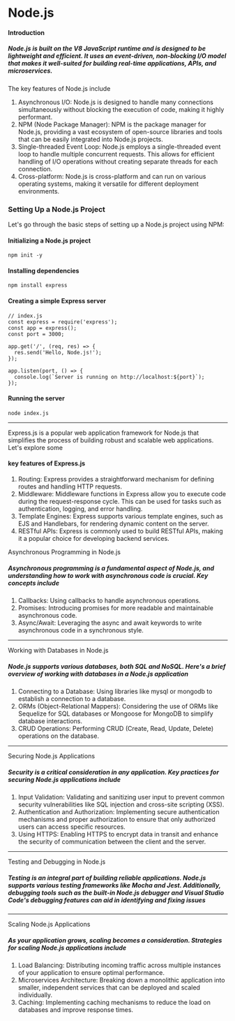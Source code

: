  

# Node.js 

#### Introduction

##### Node.js is built on the V8 JavaScript runtime and is designed to be lightweight and efficient. It uses an event-driven, non-blocking I/O model that makes it well-suited for building real-time applications, APIs, and microservices. 
The key features of Node.js include
1. Asynchronous I/O: Node.js is designed to handle many connections simultaneously without blocking the execution of code, making it highly performant.
2. NPM (Node Package Manager): NPM is the package manager for Node.js, providing a vast ecosystem of open-source libraries and tools that can be easily integrated into Node.js projects.
3. Single-threaded Event Loop: Node.js employs a single-threaded event loop to handle multiple concurrent requests. This allows for efficient handling of I/O operations without creating separate threads for each connection.
4. Cross-platform: Node.js is cross-platform and can run on various operating systems, making it versatile for different deployment environments.

 ### Setting Up a Node.js Project
Let's go through the basic steps of setting up a Node.js project using NPM:

#### Initializing a Node.js project

    npm init -y
#### Installing dependencies

    npm install express
#### Creating a simple Express server

    // index.js
    const express = require('express');
    const app = express();
    const port = 3000;

    app.get('/', (req, res) => {
      res.send('Hello, Node.js!');
    });

    app.listen(port, () => {
      console.log(`Server is running on http://localhost:${port}`);
    });
#### Running the server

    node index.js 
___
Express.js is a popular web application framework for Node.js that simplifies the process of building robust and scalable web applications. Let's explore some 
#### key features of Express.js

1. Routing: Express provides a straightforward mechanism for defining routes and handling HTTP requests. 
2. Middleware: Middleware functions in Express allow you to execute code during the request-response cycle. This can be used for tasks such as authentication, logging, and error handling. 
3. Template Engines: Express supports various template engines, such as EJS and Handlebars, for rendering dynamic content on the server.
4. RESTful APIs: Express is commonly used to build RESTful APIs, making it a popular choice for developing backend services.

Asynchronous Programming in Node.js

##### Asynchronous programming is a fundamental aspect of Node.js, and understanding how to work with asynchronous code is crucial. Key concepts include 
1. Callbacks: Using callbacks to handle asynchronous operations.
2. Promises: Introducing promises for more readable and maintainable asynchronous code.
3. Async/Await: Leveraging the async and await keywords to write asynchronous code in a synchronous style.
____
 Working with Databases in Node.js
 ##### Node.js supports various databases, both SQL and NoSQL. Here's a brief overview of working with databases in a Node.js application
 1. Connecting to a Database: Using libraries like mysql or mongodb to establish a connection to a database. 
2. ORMs (Object-Relational Mappers): Considering the use of ORMs like Sequelize for SQL databases or Mongoose for MongoDB to simplify database interactions. 
3. CRUD Operations: Performing CRUD (Create, Read, Update, Delete) operations on the database.
___
Securing Node.js Applications
##### Security is a critical consideration in any application. Key practices for securing Node.js applications include 
1. Input Validation: Validating and sanitizing user input to prevent common security vulnerabilities like SQL injection and cross-site scripting (XSS). 
2. Authentication and Authorization: Implementing secure authentication mechanisms and proper authorization to ensure that only authorized users can access specific resources. 
3. Using HTTPS: Enabling HTTPS to encrypt data in transit and enhance the security of communication between the client and the server.
___
Testing and Debugging in Node.js
##### Testing is an integral part of building reliable applications. Node.js supports various testing frameworks like Mocha and Jest. Additionally, debugging tools such as the built-in Node.js debugger and Visual Studio Code's debugging features can aid in identifying and fixing issues
___
Scaling Node.js Applications 

##### As your application grows, scaling becomes a consideration. Strategies for scaling Node.js applications include 

1. Load Balancing: Distributing incoming traffic across multiple instances of your application to ensure optimal performance. 
2. Microservices Architecture: Breaking down a monolithic application into smaller, independent services that can be deployed and scaled individually. 
3. Caching: Implementing caching mechanisms to reduce the load on databases and improve response times.